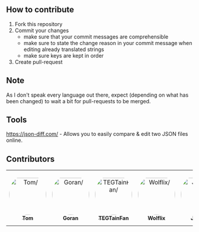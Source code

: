 ## How to contribute
1. Fork this repository
2. Commit your changes
   - make sure that your commit messages are comprehensible
   - make sure to state the change reason in your commit message when editing already translated strings
   - make sure keys are kept in order
3. Create pull-request

## Note
As I don't speak every language out there, expect (depending on what has been changed) to wait a bit for pull-requests to be merged.

## Tools
https://json-diff.com/ - Allows you to easily compare & edit two JSON files online.

## Contributors

<table>
<tr>
    <td align="center" style="word-wrap: break-word; width: 150.0; height: 150.0">
        <a href=https://github.com/CupCakeR>
            <img src=https://avatars.githubusercontent.com/u/27384135?v=4 width="100;"  style="border-radius:50%;align-items:center;justify-content:center;overflow:hidden;padding-top:10px" alt=Tom/>
            <br />
            <sub style="font-size:14px"><b>Tom</b></sub>
        </a>
    </td>
    <td align="center" style="word-wrap: break-word; width: 150.0; height: 150.0">
        <a href=https://github.com/Goran2412>
            <img src=https://avatars.githubusercontent.com/u/64950835?v=4 width="100;"  style="border-radius:50%;align-items:center;justify-content:center;overflow:hidden;padding-top:10px" alt=Goran/>
            <br />
            <sub style="font-size:14px"><b>Goran</b></sub>
        </a>
    </td>
    <td align="center" style="word-wrap: break-word; width: 150.0; height: 150.0">
        <a href=https://github.com/TEGTainFan>
            <img src=https://avatars.githubusercontent.com/u/51572413?v=4 width="100;"  style="border-radius:50%;align-items:center;justify-content:center;overflow:hidden;padding-top:10px" alt=TEGTainFan/>
            <br />
            <sub style="font-size:14px"><b>TEGTainFan</b></sub>
        </a>
    </td>
    <td align="center" style="word-wrap: break-word; width: 150.0; height: 150.0">
        <a href=https://github.com/Wolflix>
            <img src=https://avatars.githubusercontent.com/u/68513539?v=4 width="100;"  style="border-radius:50%;align-items:center;justify-content:center;overflow:hidden;padding-top:10px" alt=Wolflix/>
            <br />
            <sub style="font-size:14px"><b>Wolflix</b></sub>
        </a>
    </td>
    <td align="center" style="word-wrap: break-word; width: 150.0; height: 150.0">
        <a href=https://github.com/Justyg>
            <img src=https://avatars.githubusercontent.com/u/33493642?v=4 width="100;"  style="border-radius:50%;align-items:center;justify-content:center;overflow:hidden;padding-top:10px" alt=Justyg/>
            <br />
            <sub style="font-size:14px"><b>Justyg</b></sub>
        </a>
    </td>
</tr>
</table>
